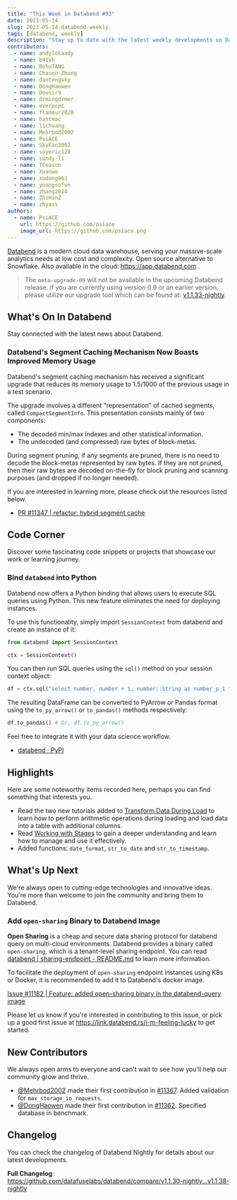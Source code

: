 ```yaml
---
title: "This Week in Databend #93"
date: 2023-05-14
slug: 2023-05-14-databend-weekly
tags: [databend, weekly]
description: "Stay up to date with the latest weekly developments on Databend!"
contributors:
  - name: andylokandy
  - name: b41sh
  - name: BohuTANG
  - name: Chasen-Zhang
  - name: dantengsky
  - name: DongHaowen
  - name: Dousir9
  - name: drmingdrmer
  - name: everpcpc
  - name: flaneur2020
  - name: hantmac
  - name: lichuang
  - name: Mehrbod2002
  - name: PsiACE
  - name: SkyFan2002
  - name: soyeric128
  - name: sundy-li
  - name: TCeason
  - name: Xuanwo
  - name: xudong963
  - name: youngsofun
  - name: zhang2014
  - name: ZhiHanZ
  - name: zhyass
authors:
  - name: PsiACE
    url: https://github.com/psiace
    image_url: https://github.com/psiace.png
---
```


[Databend](https://github.com/datafuselabs/databend) is a modern cloud data warehouse, serving your massive-scale analytics needs at low cost and complexity. Open source alternative to Snowflake. Also available in the cloud: <https://app.databend.com> .

> The `meta-upgrade-09` will not be available in the upcoming Databend release. If you are currently using version 0.9 or an earlier version, please utilize our upgrade tool which can be found at: [v1.1.33-nightly](https://github.com/datafuselabs/databend/releases/tag/v1.1.33-nightly).

## What's On In Databend

Stay connected with the latest news about Databend.

### Databend's Segment Caching Mechanism Now Boasts Improved Memory Usage

Databend's segment caching mechanism has received a significant upgrade that reduces its memory usage to 1.5/1000 of the previous usage in a test scenario.

The upgrade involves a different "representation" of cached segments, called `CompactSegmentInfo`. This presentation consists mainly of two components:

- The decoded min/max indexes and other statistical information.
- The undecoded (and compressed) raw bytes of block-metas.

During segment pruning, if any segments are pruned, there is no need to decode the block-metas represented by raw bytes. If they are not pruned, then their raw bytes are decoded on-the-fly for block pruning and scanning purposes (and dropped if no longer needed).

If you are interested in learning more, please check out the resources listed below.

- [PR #11347 | refactor: hybrid segment cache](https://github.com/datafuselabs/databend/pull/11347)

## Code Corner

Discover some fascinating code snippets or projects that showcase our work or learning journey.

### Bind `databend` into Python

Databend now offers a Python binding that allows users to execute SQL queries using Python. This new feature eliminates the need for deploying instances.

To use this functionality, simply import `SessionContext` from databend and create an instance of it:

```python
from databend import SessionContext

ctx = SessionContext()
```

You can then run SQL queries using the `sql()` method on your session context object:

```python
df = ctx.sql("select number, number + 1, number::String as number_p_1 from numbers(8)")
```

The resulting DataFrame can be converted to PyArrow or Pandas format using the `to_py_arrow()` or `to_pandas()` methods respectively:

```python
df.to_pandas() # Or, df.to_py_arrow()
```

Feel free to integrate it with your data science workflow.

- [databend · PyPI](https://pypi.org/project/databend/)

## Highlights

Here are some noteworthy items recorded here, perhaps you can find something that interests you.

- Read the two new tutorials added to [Transform Data During Load](https://databend.rs/doc/load-data/data-load-transform) to learn how to perform arithmetic operations during loading and load data into a table with additional columns.
- Read [Working with Stages](https://databend.rs/doc/load-data/stage/whystage) to gain a deeper understanding and learn how to manage and use it effectively.
- Added functions: `date_format`, `str_to_date` and `str_to_timestamp`.

## What's Up Next

We're always open to cutting-edge technologies and innovative ideas. You're more than welcome to join the community and bring them to Databend.

### Add `open-sharing` Binary to Databend Image 

**Open Sharing** is a cheap and secure data sharing protocol for databend query on multi-cloud environments. Databend provides a binary called `open-sharing`, which is a tenant-level sharing endpoint. You can read [databend | sharing-endpoint - README.md](https://github.com/datafuselabs/databend/blob/main/src/query/sharing-endpoint/README.md) to learn more information.

To facilitate the deployment of `open-sharing` endpoint instances using K8s or Docker, it is recommended to add it to Databend's docker image.

[Issue #11182 | Feature: added open-sharing binary in the databend-query image](https://github.com/datafuselabs/databend/issues/11182)

Please let us know if you're interested in contributing to this issue, or pick up a good first issue at <https://link.databend.rs/i-m-feeling-lucky> to get started.

## New Contributors

We always open arms to everyone and can't wait to see how you'll help our community grow and thrive.

* [@Mehrbod2002](https://github.com/Mehrbod2002) made their first contribution in [#11367](https://github.com/datafuselabs/databend/pull/11367). Added validation for `max_storage_io_requests`.
* [@DongHaowen](https://github.com/DongHaowen) made their first contribution in [#11362](https://github.com/datafuselabs/databend/pull/11362). Specified database in benchmark.

## Changelog

You can check the changelog of Databend Nightly for details about our latest developments.

**Full Changelog**: <https://github.com/datafuselabs/databend/compare/v1.1.30-nightly...v1.1.38-nightly>
